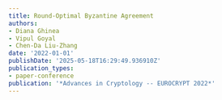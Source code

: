 ```yaml
---
title: Round-Optimal Byzantine Agreement
authors:
- Diana Ghinea
- Vipul Goyal
- Chen-Da Liu-Zhang
date: '2022-01-01'
publishDate: '2025-05-18T16:29:49.936910Z'
publication_types:
- paper-conference
publication: '*Advances in Cryptology -- EUROCRYPT 2022*'
---
```

